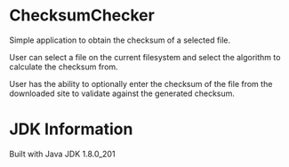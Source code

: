 # ChecksumChecker
Simple application to obtain the checksum of a selected file.

User can select a file on the current filesystem and select the algorithm to calculate the checksum from.

User has the ability to optionally enter the checksum of the file from the downloaded site to validate against the generated checksum.

# JDK Information
Built with Java JDK 1.8.0_201
